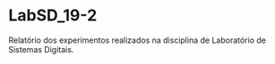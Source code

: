 # LabSD_19-2
Relatório dos experimentos realizados na disciplina de Laboratório de Sistemas Digitais.
